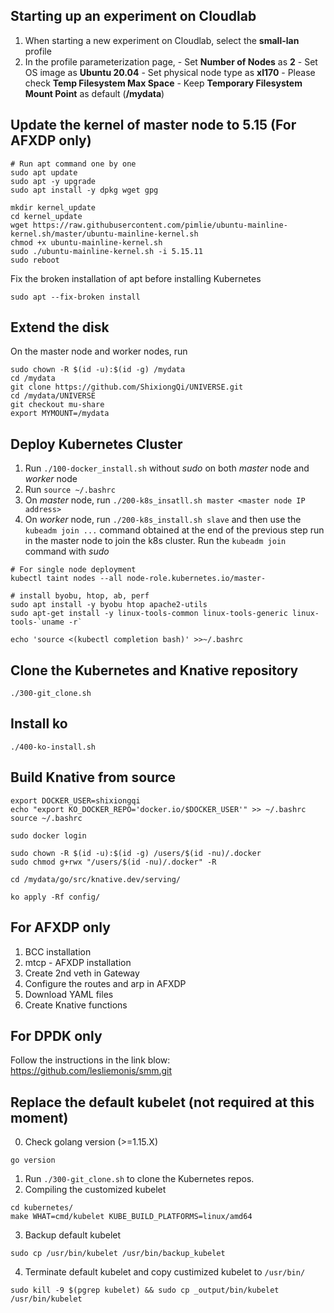 ## Starting up an experiment on Cloudlab
1. When starting a new experiment on Cloudlab, select the **small-lan** profile
2. In the profile parameterization page, 
        - Set **Number of Nodes** as **2**
        - Set OS image as **Ubuntu 20.04**
        - Set physical node type as **xl170**
        - Please check **Temp Filesystem Max Space**
        - Keep **Temporary Filesystem Mount Point** as default (**/mydata**)
<!-- 3. We use `node-0` as master node. `node-1` to `node-10` are used as worker node. -->

## Update the kernel of master node to 5.15 (For AFXDP only)
```
# Run apt command one by one
sudo apt update
sudo apt -y upgrade
sudo apt install -y dpkg wget gpg

mkdir kernel_update
cd kernel_update
wget https://raw.githubusercontent.com/pimlie/ubuntu-mainline-kernel.sh/master/ubuntu-mainline-kernel.sh
chmod +x ubuntu-mainline-kernel.sh
sudo ./ubuntu-mainline-kernel.sh -i 5.15.11
sudo reboot
```
Fix the broken installation of apt before installing Kubernetes
```
sudo apt --fix-broken install
```

## Extend the disk
On the master node and worker nodes, run
```
sudo chown -R $(id -u):$(id -g) /mydata
cd /mydata
git clone https://github.com/ShixiongQi/UNIVERSE.git
cd /mydata/UNIVERSE
git checkout mu-share
export MYMOUNT=/mydata
```

## Deploy Kubernetes Cluster
1. Run `./100-docker_install.sh` without *sudo* on both *master* node and *worker* node
2. Run `source ~/.bashrc`
3. On *master* node, run `./200-k8s_insatll.sh master <master node IP address>`
4. On *worker* node, run `./200-k8s_install.sh slave` and then use the `kubeadm join ...` command obtained at the end of the previous step run in the master node to join the k8s cluster. Run the `kubeadm join` command with *sudo*

```
# For single node deployment
kubectl taint nodes --all node-role.kubernetes.io/master-

# install byobu, htop, ab, perf
sudo apt install -y byobu htop apache2-utils
sudo apt-get install -y linux-tools-common linux-tools-generic linux-tools-`uname -r`

echo 'source <(kubectl completion bash)' >>~/.bashrc
```

## Clone the Kubernetes and Knative repository
```
./300-git_clone.sh
```

## Install ko
```
./400-ko-install.sh
```

## Build Knative from source
```
export DOCKER_USER=shixiongqi
echo "export KO_DOCKER_REPO='docker.io/$DOCKER_USER'" >> ~/.bashrc
source ~/.bashrc

sudo docker login

sudo chown -R $(id -u):$(id -g) /users/$(id -nu)/.docker
sudo chmod g+rwx "/users/$(id -nu)/.docker" -R

cd /mydata/go/src/knative.dev/serving/

ko apply -Rf config/
```

## For AFXDP only
1. BCC installation
2. mtcp - AFXDP installation
3. Create 2nd veth in Gateway
4. Configure the routes and arp in AFXDP
5. Download YAML files
6. Create Knative functions

## For DPDK only
Follow the instructions in the link blow:
https://github.com/lesliemonis/smm.git

## Replace the default kubelet (not required at this moment)
0. Check golang version (>=1.15.X)
```
go version
```
1. Run `./300-git_clone.sh` to clone the Kubernetes repos.
2. Compiling the customized kubelet
```
cd kubernetes/
make WHAT=cmd/kubelet KUBE_BUILD_PLATFORMS=linux/amd64
```
3. Backup default kubelet
```
sudo cp /usr/bin/kubelet /usr/bin/backup_kubelet 
```
4. Terminate default kubelet and copy custimized kubelet to `/usr/bin/`
```
sudo kill -9 $(pgrep kubelet) && sudo cp _output/bin/kubelet /usr/bin/kubelet
```
